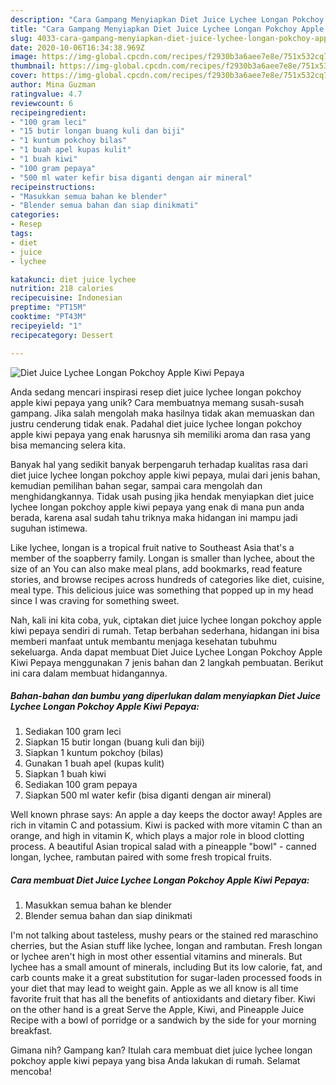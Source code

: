 ```yaml
---
description: "Cara Gampang Menyiapkan Diet Juice Lychee Longan Pokchoy Apple Kiwi Pepaya Anti Gagal"
title: "Cara Gampang Menyiapkan Diet Juice Lychee Longan Pokchoy Apple Kiwi Pepaya Anti Gagal"
slug: 4033-cara-gampang-menyiapkan-diet-juice-lychee-longan-pokchoy-apple-kiwi-pepaya-anti-gagal
date: 2020-10-06T16:34:38.969Z
image: https://img-global.cpcdn.com/recipes/f2930b3a6aee7e8e/751x532cq70/diet-juice-lychee-longan-pokchoy-apple-kiwi-pepaya-foto-resep-utama.jpg
thumbnail: https://img-global.cpcdn.com/recipes/f2930b3a6aee7e8e/751x532cq70/diet-juice-lychee-longan-pokchoy-apple-kiwi-pepaya-foto-resep-utama.jpg
cover: https://img-global.cpcdn.com/recipes/f2930b3a6aee7e8e/751x532cq70/diet-juice-lychee-longan-pokchoy-apple-kiwi-pepaya-foto-resep-utama.jpg
author: Mina Guzman
ratingvalue: 4.7
reviewcount: 6
recipeingredient:
- "100 gram leci"
- "15 butir longan buang kuli dan biji"
- "1 kuntum pokchoy bilas"
- "1 buah apel kupas kulit"
- "1 buah kiwi"
- "100 gram pepaya"
- "500 ml water kefir bisa diganti dengan air mineral"
recipeinstructions:
- "Masukkan semua bahan ke blender"
- "Blender semua bahan dan siap dinikmati"
categories:
- Resep
tags:
- diet
- juice
- lychee

katakunci: diet juice lychee 
nutrition: 218 calories
recipecuisine: Indonesian
preptime: "PT15M"
cooktime: "PT43M"
recipeyield: "1"
recipecategory: Dessert

---
```



![Diet Juice Lychee Longan Pokchoy Apple Kiwi Pepaya](https://img-global.cpcdn.com/recipes/f2930b3a6aee7e8e/751x532cq70/diet-juice-lychee-longan-pokchoy-apple-kiwi-pepaya-foto-resep-utama.jpg)

Anda sedang mencari inspirasi resep diet juice lychee longan pokchoy apple kiwi pepaya yang unik? Cara membuatnya memang susah-susah gampang. Jika salah mengolah maka hasilnya tidak akan memuaskan dan justru cenderung tidak enak. Padahal diet juice lychee longan pokchoy apple kiwi pepaya yang enak harusnya sih memiliki aroma dan rasa yang bisa memancing selera kita.

Banyak hal yang sedikit banyak berpengaruh terhadap kualitas rasa dari diet juice lychee longan pokchoy apple kiwi pepaya, mulai dari jenis bahan, kemudian pemilihan bahan segar, sampai cara mengolah dan menghidangkannya. Tidak usah pusing jika hendak menyiapkan diet juice lychee longan pokchoy apple kiwi pepaya yang enak di mana pun anda berada, karena asal sudah tahu triknya maka hidangan ini mampu jadi suguhan istimewa.

Like lychee, longan is a tropical fruit native to Southeast Asia that&#39;s a member of the soapberry family. Longan is smaller than lychee, about the size of an You can also make meal plans, add bookmarks, read feature stories, and browse recipes across hundreds of categories like diet, cuisine, meal type. This delicious juice was something that popped up in my head since I was craving for something sweet.


Nah, kali ini kita coba, yuk, ciptakan diet juice lychee longan pokchoy apple kiwi pepaya sendiri di rumah. Tetap berbahan sederhana, hidangan ini bisa memberi manfaat untuk membantu menjaga kesehatan tubuhmu sekeluarga. Anda dapat membuat Diet Juice Lychee Longan Pokchoy Apple Kiwi Pepaya menggunakan 7 jenis bahan dan 2 langkah pembuatan. Berikut ini cara dalam membuat hidangannya.

<!--inarticleads1-->

##### Bahan-bahan dan bumbu yang diperlukan dalam menyiapkan Diet Juice Lychee Longan Pokchoy Apple Kiwi Pepaya:

1. Sediakan 100 gram leci
1. Siapkan 15 butir longan (buang kuli dan biji)
1. Siapkan 1 kuntum pokchoy (bilas)
1. Gunakan 1 buah apel (kupas kulit)
1. Siapkan 1 buah kiwi
1. Sediakan 100 gram pepaya
1. Siapkan 500 ml water kefir (bisa diganti dengan air mineral)


Well known phrase says: An apple a day keeps the doctor away! Apples are rich in vitamin C and potassium. Kiwi is packed with more vitamin C than an orange, and high in vitamin K, which plays a major role in blood clotting process. A beautiful Asian tropical salad with a pineapple &#34;bowl&#34; - canned longan, lychee, rambutan paired with some fresh tropical fruits. 

<!--inarticleads2-->

##### Cara membuat Diet Juice Lychee Longan Pokchoy Apple Kiwi Pepaya:

1. Masukkan semua bahan ke blender
1. Blender semua bahan dan siap dinikmati


I&#39;m not talking about tasteless, mushy pears or the stained red maraschino cherries, but the Asian stuff like lychee, longan and rambutan. Fresh longan or lychee aren&#39;t high in most other essential vitamins and minerals. But lychee has a small amount of minerals, including But its low calorie, fat, and carb counts make it a great substitution for sugar-laden processed foods in your diet that may lead to weight gain. Apple as we all know is all time favorite fruit that has all the benefits of antioxidants and dietary fiber. Kiwi on the other hand is a great Serve the Apple, Kiwi, and Pineapple Juice Recipe with a bowl of porridge or a sandwich by the side for your morning breakfast. 

Gimana nih? Gampang kan? Itulah cara membuat diet juice lychee longan pokchoy apple kiwi pepaya yang bisa Anda lakukan di rumah. Selamat mencoba!
